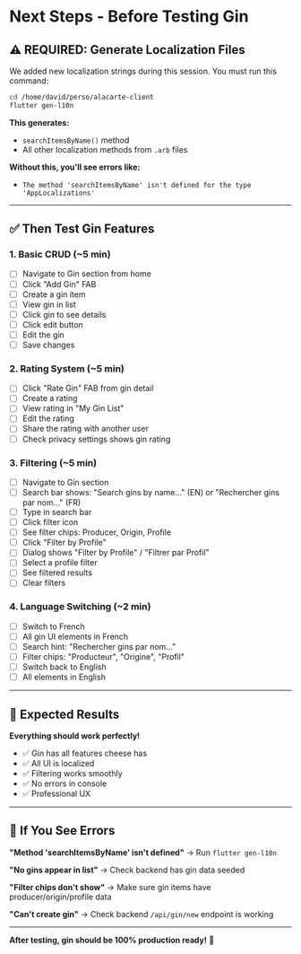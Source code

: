 # Next Steps - Before Testing Gin

## ⚠️ REQUIRED: Generate Localization Files

We added new localization strings during this session. You must run this command:

```bash
cd /home/david/perso/alacarte-client
flutter gen-l10n
```

**This generates:**
- `searchItemsByName()` method
- All other localization methods from `.arb` files

**Without this, you'll see errors like:**
- `The method 'searchItemsByName' isn't defined for the type 'AppLocalizations'`

---

## ✅ Then Test Gin Features

### **1. Basic CRUD** (~5 min)
- [ ] Navigate to Gin section from home
- [ ] Click "Add Gin" FAB
- [ ] Create a gin item
- [ ] View gin in list
- [ ] Click gin to see details
- [ ] Click edit button
- [ ] Edit the gin
- [ ] Save changes

### **2. Rating System** (~5 min)
- [ ] Click "Rate Gin" FAB from gin detail
- [ ] Create a rating
- [ ] View rating in "My Gin List"
- [ ] Edit the rating
- [ ] Share the rating with another user
- [ ] Check privacy settings shows gin rating

### **3. Filtering** (~5 min)
- [ ] Navigate to Gin section
- [ ] Search bar shows: "Search gins by name..." (EN) or "Rechercher gins par nom..." (FR)
- [ ] Type in search bar
- [ ] Click filter icon
- [ ] See filter chips: Producer, Origin, Profile
- [ ] Click "Filter by Profile"
- [ ] Dialog shows "Filter by Profile" / "Filtrer par Profil"
- [ ] Select a profile filter
- [ ] See filtered results
- [ ] Clear filters

### **4. Language Switching** (~2 min)
- [ ] Switch to French
- [ ] All gin UI elements in French
- [ ] Search hint: "Rechercher gins par nom..."
- [ ] Filter chips: "Producteur", "Origine", "Profil"
- [ ] Switch back to English
- [ ] All elements in English

---

## 🎯 Expected Results

**Everything should work perfectly!**

- ✅ Gin has all features cheese has
- ✅ All UI is localized
- ✅ Filtering works smoothly
- ✅ No errors in console
- ✅ Professional UX

---

## 🐛 If You See Errors

**"Method 'searchItemsByName' isn't defined"**
→ Run `flutter gen-l10n`

**"No gins appear in list"**
→ Check backend has gin data seeded

**"Filter chips don't show"**
→ Make sure gin items have producer/origin/profile data

**"Can't create gin"**
→ Check backend `/api/gin/new` endpoint is working

---

**After testing, gin should be 100% production ready!** 🎉
